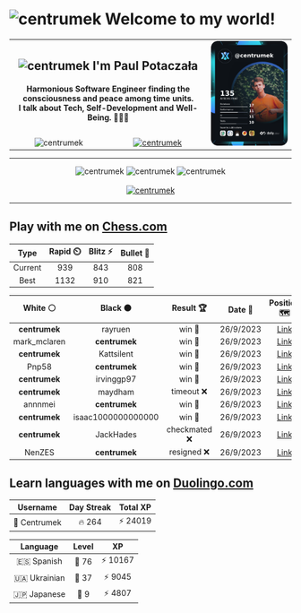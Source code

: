 <h1>
  <img
    src="https://emojis.slackmojis.com/emojis/images/1531849430/4246/blob-sunglasses.gif"
    width="30"
    alt="centrumek"
  />
  Welcome to my world!
</h1>

<table>
  <tbody>
    <tr>
      <td align="center" width="70%" colspan="2">
        <h2>
          <img
            src="https://raw.githubusercontent.com/MartinHeinz/MartinHeinz/master/wave.gif"
            width="30px"
            alt="centrumek"
          />
          I'm Paul Potaczała
        </h2>
        <h4>
          Harmonious Software Engineer finding the consciousness and peace among time units.
          <br/>
          I talk about Tech, Self-Development and Well-Being. 🌿🧘🚀
        </h4>
      </td>
      <td width="30%" rowspan="2">
        <a href="https://app.daily.dev/centrumek">
          <img
            src="./devcard.png"
            alt="centrumek"
          />
        </a>
      </td>
    </tr>
    <tr align="center">
      <td>
        <img
          src="https://komarev.com/ghpvc/?username=centrumek&label=visitors&color=0e75b6&style=flat"
          alt="centrumek"
        >
      </td>
      <td>
        <a href="https://stackoverflow.com/users/14496012/centrumek">
          <img
            src="https://stackoverflow.com/users/flair/14496012.png?theme=dark"
            alt="centrumek"
          >
        </a>
      </td>
    </tr>
  </tbody>
</table>

---
<div align="center">
  <img 
    src="https://github-readme-stats.vercel.app/api?username=centrumek&show_icons=true&count_private=true&theme=dark&hide_border=true&hide=issues,contribs&bg_color=00000000"
    alt="centrumek"
  />
  <img
    src="https://github-readme-stats.vercel.app/api/top-langs/?username=centrumek&layout=compact&hide_border=true&theme=dark&bg_color=00000000&langs_count=6&exclude_repo=air-statistic-app"
    alt="centrumek"
  />
  <img 
    src="https://github-readme-streak-stats.herokuapp.com?user=centrumek&theme=dark&hide_border=true&background=FFFFFF00"
    alt="centrumek"
  />
  <br/>
  <br/>
  <a href="https://www.buymeacoffee.com/centrumek">
    <img
      src="https://cdn.buymeacoffee.com/buttons/v2/default-orange.png"
      height="50"
      width="210"
      alt="centrumek"
    />
  </a>
</div>

---

## Play with me on [Chess.com](https://www.chess.com/member/centrumek)

<div align="center">
<!--START_SECTION:chessStats-->
<!-- Automatically generated with https://github.com/Balastrong/chess-stats-action -->

| Type | Rapid ⏲️ | Blitz ⚡ | Bullet 🔫 |
|:---:|:---:|:---:|:---:|
| Current | 939 | 843 | 808 |
| Best | 1132 | 910 | 821 |

| White ⚪ | Black ⚫ | Result 🏆 | Date 📅 | Position 🗺️ | Type 🕕 |
|:---:|:---:|:---:|:---:|:---:|:---:|
| **centrumek** | rayruen | win 🥇 | 26/9/2023 | <a href="http://www.ee.unb.ca/cgi-bin/tervo/fen.pl?select=8/8/K7/8/P7/8/4Qk2/8 b - -">Link</a> | Blitz |
| mark_mclaren | **centrumek** | win 🥇 | 26/9/2023 | <a href="http://www.ee.unb.ca/cgi-bin/tervo/fen.pl?select=8/8/P7/4k3/6R1/6P1/1r2K3/8 w - -">Link</a> | Blitz |
| **centrumek** | Kattsilent | win 🥇 | 26/9/2023 | <a href="http://www.ee.unb.ca/cgi-bin/tervo/fen.pl?select=3Q1k2/p4pp1/4p2p/8/3Pp3/P3P1Pq/5P1P/4K1R1 b - -">Link</a> | Blitz |
| Pnp58 | **centrumek** | win 🥇 | 26/9/2023 | <a href="http://www.ee.unb.ca/cgi-bin/tervo/fen.pl?select=r1kq1b1r/ppp2npp/3p4/1P6/3p1P2/2P5/1P4PP/RNB1R1K1 w - -">Link</a> | Blitz |
| **centrumek** | irvinggp97 | win 🥇 | 26/9/2023 | <a href="http://www.ee.unb.ca/cgi-bin/tervo/fen.pl?select=8/8/1R5p/P1pk4/8/2n5/6PP/6K1 b - -">Link</a> | Blitz |
| **centrumek** | maydham | timeout ❌ | 26/9/2023 | <a href="http://www.ee.unb.ca/cgi-bin/tervo/fen.pl?select=8/8/4p1p1/R2pk3/6P1/8/7r/KR5r w - -">Link</a> | Blitz |
| annnmei | **centrumek** | win 🥇 | 26/9/2023 | <a href="http://www.ee.unb.ca/cgi-bin/tervo/fen.pl?select=4K3/p3r1pp/1p1kn3/8/P1R5/8/8/8 w - -">Link</a> | Blitz |
| **centrumek** | isaac1000000000000 | win 🥇 | 26/9/2023 | <a href="http://www.ee.unb.ca/cgi-bin/tervo/fen.pl?select=5r1k/ppp5/3pb2Q/3N4/1P1P4/7P/1PP3R1/2KR2N1 b - -">Link</a> | Bullet |
| **centrumek** | JackHades | checkmated ❌ | 26/9/2023 | <a href="http://www.ee.unb.ca/cgi-bin/tervo/fen.pl?select=1r2kb1r/p4ppp/3p4/2q1nP2/1p1KP3/6P1/P1P1N2P/R1B2R2 w k -">Link</a> | Rapid |
| NenZES | **centrumek** | resigned ❌ | 26/9/2023 | <a href="http://www.ee.unb.ca/cgi-bin/tervo/fen.pl?select=r4k2/pp6/8/2P1p1rp/1PQp3b/3P1PpP/4N1K1/R4R2 b - -">Link</a> | Rapid |

<!--END_SECTION:chessStats-->
</div>

## Learn languages with me on [Duolingo.com](https://www.duolingo.com/profile/Centrumek)

<div align="center">
<!--START_SECTION:duolingoStats-->
<!-- Automatically generated with https://github.com/centrumek/duolingo-readme-stats-->

| Username | Day Streak | Total XP |
|:---:|:---:|:---:|
| 👤 Centrumek | 🔥 264 | ⚡ 24019 |

| Language | Level | XP |
|:---:|:---:|:---:|
| 🇪🇸 Spanish | 👑 76 | ⚡ 10167 |
| 🇺🇦 Ukrainian | 👑 37 | ⚡ 9045 |
| 🇯🇵 Japanese | 👑 9 | ⚡ 4807 |

<!--END_SECTION:duolingoStats-->
</div>
<!--
**centrumek/centrumek** is a ✨ _special_ ✨ repository because its `README.md` (this file) appears on your GitHub profile.

Here are some ideas to get you started:

- 🔭 I’m currently working on ...
- 🌱 I’m currently learning ...
- 👯 I’m looking to collaborate on ...
- 🤔 I’m looking for help with ...
- 💬 Ask me about ...
- 📫 How to reach me: ...
- 😄 Pronouns: ...
- ⚡ Fun fact: ...
-->
